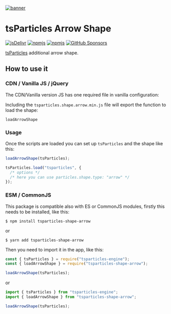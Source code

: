 [![banner](https://particles.js.org/images/banner3.png)](https://particles.js.org)

# tsParticles Arrow Shape

[![jsDelivr](https://data.jsdelivr.com/v1/package/npm/tsparticles-shape-arrow/badge)](https://www.jsdelivr.com/package/npm/tsparticles-shape-arrow)
[![npmjs](https://badge.fury.io/js/tsparticles-shape-arrow.svg)](https://www.npmjs.com/package/tsparticles-shape-arrow)
[![npmjs](https://img.shields.io/npm/dt/tsparticles-shape-arrow)](https://www.npmjs.com/package/tsparticles-shape-arrow) [![GitHub Sponsors](https://img.shields.io/github/sponsors/matteobruni)](https://github.com/sponsors/matteobruni)

[tsParticles](https://github.com/matteobruni/tsparticles) additional arrow shape.

## How to use it

### CDN / Vanilla JS / jQuery

The CDN/Vanilla version JS has one required file in vanilla configuration:

Including the `tsparticles.shape.arrow.min.js` file will export the function to load the shape:

```text
loadArrowShape
```

### Usage

Once the scripts are loaded you can set up `tsParticles` and the shape like this:

```javascript
loadArrowShape(tsParticles);

tsParticles.load("tsparticles", {
  /* options */
  /* here you can use particles.shape.type: "arrow" */
});
```

### ESM / CommonJS

This package is compatible also with ES or CommonJS modules, firstly this needs to be installed, like this:

```shell
$ npm install tsparticles-shape-arrow
```

or

```shell
$ yarn add tsparticles-shape-arrow
```

Then you need to import it in the app, like this:

```javascript
const { tsParticles } = require("tsparticles-engine");
const { loadArrowShape } = require("tsparticles-shape-arrow");

loadArrowShape(tsParticles);
```

or

```javascript
import { tsParticles } from "tsparticles-engine";
import { loadArrowShape } from "tsparticles-shape-arrow";

loadArrowShape(tsParticles);
```
